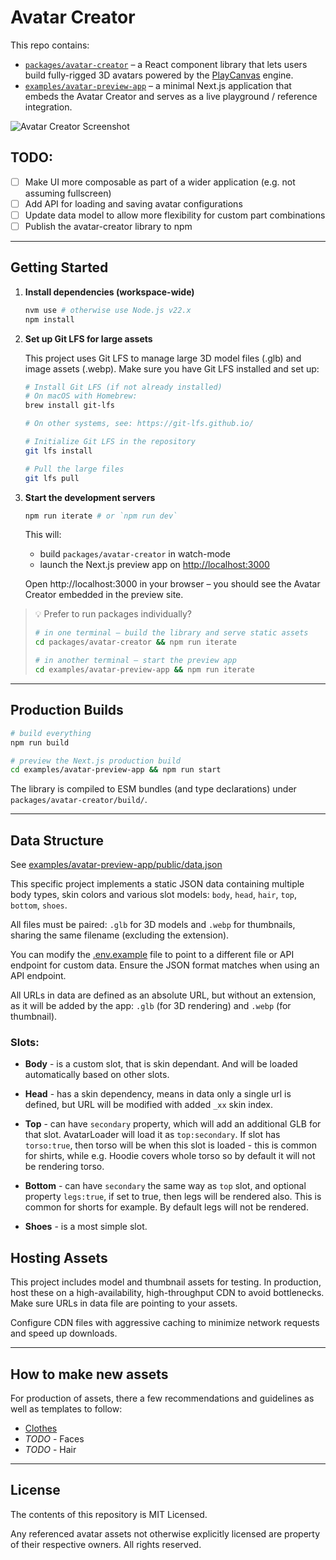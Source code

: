 # Avatar Creator

This repo contains:

* [`packages/avatar-creator`](packages/avatar-creator) – a React component library that lets users build fully-rigged 3D avatars powered by the [PlayCanvas](https://playcanvas.com) engine.
* [`examples/avatar-preview-app`](examples/avatar-preview-app) – a minimal Next.js application that embeds the Avatar Creator and serves as a live playground / reference integration.

![Avatar Creator Screenshot](screenshot.jpg)

## TODO:
* [ ] Make UI more composable as part of a wider application (e.g. not assuming fullscreen)
* [ ] Add API for loading and saving avatar configurations
* [ ] Update data model to allow more flexibility for custom part combinations
* [ ] Publish the avatar-creator library to npm

---

## Getting Started

1. **Install dependencies (workspace-wide)**

   ```bash
   nvm use # otherwise use Node.js v22.x
   npm install
   ```

2. **Set up Git LFS for large assets**

   This project uses Git LFS to manage large 3D model files (.glb) and image assets (.webp). Make sure you have Git LFS installed and set up:

   ```bash
   # Install Git LFS (if not already installed)
   # On macOS with Homebrew:
   brew install git-lfs
   
   # On other systems, see: https://git-lfs.github.io/
   
   # Initialize Git LFS in the repository
   git lfs install
   
   # Pull the large files
   git lfs pull
   ```

3. **Start the development servers**

   ```bash
   npm run iterate # or `npm run dev`
   ```

   This will:
   * build `packages/avatar-creator` in watch-mode
   * launch the Next.js preview app on <http://localhost:3000>

   Open http://localhost:3000 in your browser – you should see the Avatar Creator embedded in the preview site.

> 💡  Prefer to run packages individually?
>
> ```bash
> # in one terminal – build the library and serve static assets
> cd packages/avatar-creator && npm run iterate
>
> # in another terminal – start the preview app
> cd examples/avatar-preview-app && npm run iterate
> ```

---

## Production Builds

```bash
# build everything
npm run build

# preview the Next.js production build
cd examples/avatar-preview-app && npm run start
```

The library is compiled to ESM bundles (and type declarations) under `packages/avatar-creator/build/`.

---

## Data Structure

See [examples/avatar-preview-app/public/data.json](examples/avatar-preview-app/public/data.json)

This specific project implements a static JSON data containing multiple body types, skin colors and various slot models: `body`, `head`, `hair`, `top`, `bottom`, `shoes`.

All files must be paired: `.glb` for 3D models and `.webp` for thumbnails, sharing the same filename (excluding the extension).

You can modify the [.env.example](.env.example) file to point to a different file or API endpoint for custom data. Ensure the JSON format matches when using an API endpoint.

All URLs in data are defined as an absolute URL, but without an extension, as it will be added by the app: `.glb` (for 3D rendering) and `.webp` (for thumbnail).

### Slots:

* **Body** - is a custom slot, that is skin dependant. And will be loaded automatically based on other slots.

* **Head** - has a skin dependency, means in data only a single url is defined, but URL will be modified with added `_xx` skin index.

* **Top** - can have `secondary` property, which will add an additional GLB for that slot. AvatarLoader will load it as `top:secondary`. If slot has `torso:true`, then torso will be when this slot is loaded - this is common for shirts, while e.g. Hoodie covers whole torso so by default it will not be rendering torso.

* **Bottom** - can have `secondary` the same way as `top` slot, and optional property `legs:true`, if set to true, then legs will be rendered also. This is common for shorts for example. By default legs will not be rendered.

* **Shoes** - is a most simple slot.

## Hosting Assets

This project includes model and thumbnail assets for testing. In production, host these on a high-availability, high-throughput CDN to avoid bottlenecks. Make sure URLs in data file are pointing to your assets.

Configure CDN files with aggressive caching to minimize network requests and speed up downloads.

--- 

## How to make new assets

For production of assets, there a few recommendations and guidelines as well as templates to follow:

* [Clothes](./docs/clothes.md)
* *TODO* - Faces
* *TODO* - Hair

---

## License

The contents of this repository is MIT Licensed. 

Any referenced avatar assets not otherwise explicitly licensed are property of their respective owners. All rights reserved.
